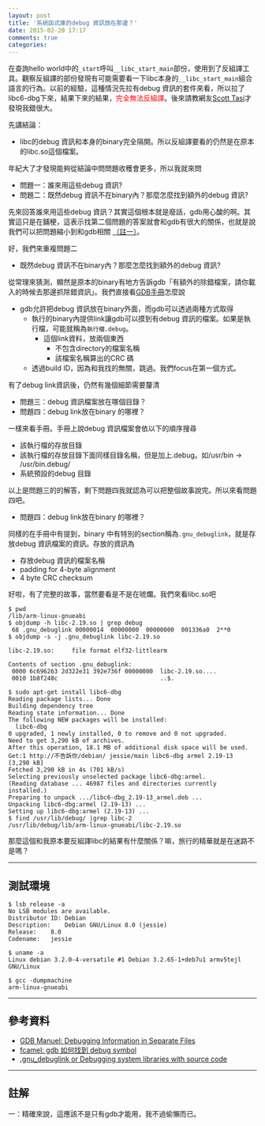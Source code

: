 ```yaml
---
layout: post
title: '系統函式庫的debug 資訊放在那邊？'
date: 2015-02-20 17:17
comments: true
categories: 
---
```

在查詢hello world中的`_start`呼叫`__libc_start_main`部份，使用到了反組譯工具。觀察反組譯的部份發現有可能需要看一下libc本身的`__libc_start_main`組合語言的行為。以前的經驗，這種情況先拉有debug 資訊的套件來看，所以拉了libc6-dbg下來，結果下來的結果，<font color="red">完全無法反組譯</font>。後來請教網友[Scott Tasi](http://scottt.tw/)才發現我錯很大。

先講結論：

* libc的debug 資訊和本身的binary完全隔開。所以反組譯要看的仍然是在原本的libc.so這個檔案。

年紀大了才發現能夠從結論中問問題收穫會更多，所以我就來問

* 問題一：誰來用這些debug 資訊?
* 問題二：既然debug 資訊不在binary內？那麼怎麼找到額外的debug 資訊?

先來回答誰來用這些debug 資訊？其實這個根本就是廢話，gdb用心酸的啊。其實這只是在鋪梗，這表示找第二個問題的答案就會和gdb有很大的關係，也就是說我們可以把問題縮小到和gdb相關 [（註一）](#rk1)。

好，我們來重複問題二

* 既然debug 資訊不在binary內？那麼怎麼找到額外的debug 資訊?

從常理來猜測，顯然是原本的binary有地方告訴gdb「有額外的除錯檔案，請你載入的時候去那邊抓除錯資訊」。我們直接看[GDB手冊](https://sourceware.org/gdb/onlinedocs/gdb/Separate-Debug-Files.html)怎麼說

* gdb允許把debug 資訊放在binary外面，而gdb可以透過兩種方式取得
	* 執行的binary內提供link讓gdb可以摸到有debug 資訊的檔案。如果是執行檔，可能就稱為`執行檔.debug`。
		* 這個link資料，放兩個東西
			* 不包含directory的檔案名稱
			* 該檔案名稱算出的CRC 碼
  * 透過build ID，因為和我找的無關，跳過。我們focus在第一個方式。

有了debug link資訊後，仍然有幾個細節需要釐清

* 問題三：debug 資訊檔案放在哪個目錄？
* 問題四：debug link放在binary 的哪裡？

一樣來看手冊。手冊上說debug 資訊檔案會依以下的順序搜尋

* 該執行檔的存放目錄
* 該執行檔的存放目錄下面同樣目錄名稱，但是加上.debug。如/usr/bin -> /usr/bin.debug/
* 系統預設的debug 目錄

以上是問題三的的解答，剩下問題四我就認為可以把整個故事說完。所以來看問題四吧。

* 問題四：debug link放在binary 的哪裡？

同樣的在手冊中有提到，binary 中有特別的section稱為`.gnu_debuglink`，就是存放debug 資訊檔案的資訊。存放的資訊為

* 存放debug 資訊的檔案名稱
* padding for 4-byte alignment
* 4 byte CRC checksum

好啦，有了完整的故事，當然要看是不是在唬爛。我們來看libc.so吧

```
$ pwd
/lib/arm-linux-gnueabi
$ objdump -h libc-2.19.so | grep debug
 68 .gnu_debuglink 00000014  00000000  00000000  001336a0  2**0
$ objdump -s -j .gnu_debuglink libc-2.19.so 

libc-2.19.so:     file format elf32-littlearm

Contents of section .gnu_debuglink:
 0000 6c696263 2d322e31 392e736f 00000000  libc-2.19.so....
 0010 1b8f248c                             ..$. 
 
$ sudo apt-get install libc6-dbg
Reading package lists... Done
Building dependency tree       
Reading state information... Done
The following NEW packages will be installed:
  libc6-dbg
0 upgraded, 1 newly installed, 0 to remove and 0 not upgraded.
Need to get 3,290 kB of archives.
After this operation, 18.1 MB of additional disk space will be used.
Get:1 http://不告訴你/debian/ jessie/main libc6-dbg armel 2.19-13 [3,290 kB]
Fetched 3,290 kB in 4s (701 kB/s)      
Selecting previously unselected package libc6-dbg:armel.
(Reading database ... 46987 files and directories currently installed.)
Preparing to unpack .../libc6-dbg_2.19-13_armel.deb ...
Unpacking libc6-dbg:armel (2.19-13) ...
Setting up libc6-dbg:armel (2.19-13) ...
$ find /usr/lib/debug/ |grep libc-2
/usr/lib/debug/lib/arm-linux-gnueabi/libc-2.19.so
```

那麼這個和我原本要反組譯libc的結果有什麼關係？嘛，旅行的精華就是在迷路不是嗎？

---
## 測試環境

```
$ lsb_release -a
No LSB modules are available.
Distributor ID:	Debian
Description:	Debian GNU/Linux 8.0 (jessie)
Release:	8.0
Codename:	jessie

$ uname -a
Linux debian 3.2.0-4-versatile #1 Debian 3.2.65-1+deb7u1 armv5tejl GNU/Linux

$ gcc -dumpmachine
arm-linux-gnueabi
```

---
## 參考資料

* [GDB Manuel: Debugging Information in Separate Files](https://sourceware.org/gdb/onlinedocs/gdb/Separate-Debug-Files.html)
* [fcamel: gdb 如何找到 debug symbol](http://fcamel-life.blogspot.tw/2012/01/gdb-debug-symbol.html)
* [.gnu_debuglink or Debugging system libraries with source code](https://blogs.oracle.com/dbx/entry/gnu_debuglink_or_debugging_system)

---
## 註解
<a name="rk1"></a>
一：精確來說，這應該不是只有gdb才能用，我不過偷懶而已。
